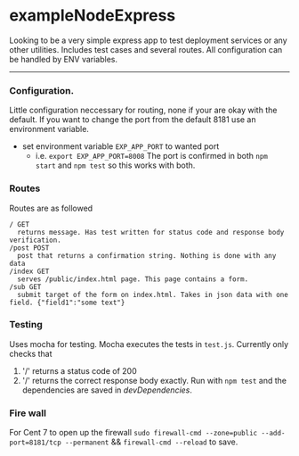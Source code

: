 # exampleNodeExpress
Looking to be a very simple express app to test deployment services or any other utilities. Includes test cases and several routes. All configuration can be handled by ENV variables.
____
### Configuration. 
Little configuration neccessary for routing, none if your are okay with the default.
If you want to change the port from the default 8181 use an environment variable.
* set environment variable `EXP_APP_PORT` to wanted port
   * i.e. `export EXP_APP_PORT=8008`
The port is confirmed in both `npm start` and `npm test` so this works with both.

### Routes
Routes are as followed
```
/ GET
  returns message. Has test written for status code and response body verification.
/post POST
  post that returns a confirmation string. Nothing is done with any data
/index GET
  serves /public/index.html page. This page contains a form.
/sub GET
  submit target of the form on index.html. Takes in json data with one field. {"field1":"some text"}
```

### Testing
Uses mocha for testing. Mocha executes the tests in `test.js`. 
Currently only checks that
1. '/' returns a status code of 200
2. '/' returns the correct response body exactly.
Run with `npm test` and the dependencies are saved in *devDependencies*.

### Fire wall 
For Cent 7 to open up the firewall `sudo firewall-cmd --zone=public --add-port=8181/tcp --permanent` && `firewall-cmd --reload` to save.
